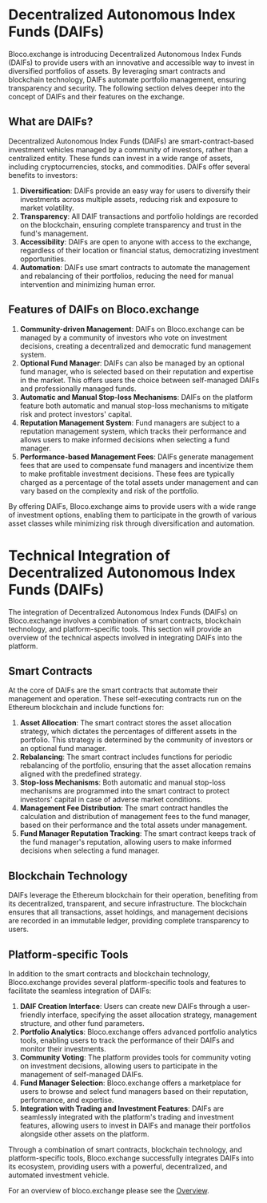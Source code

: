 # Decentralized Autonomous Index Funds (DAIFs)

Bloco.exchange is introducing Decentralized Autonomous Index Funds (DAIFs) to provide users with an innovative and accessible way to invest in diversified portfolios of assets. By leveraging smart contracts and blockchain technology, DAIFs automate portfolio management, ensuring transparency and security. The following section delves deeper into the concept of DAIFs and their features on the exchange.

## What are DAIFs?

Decentralized Autonomous Index Funds (DAIFs) are smart-contract-based investment vehicles managed by a community of investors, rather than a centralized entity. These funds can invest in a wide range of assets, including cryptocurrencies, stocks, and commodities. DAIFs offer several benefits to investors:

1. **Diversification**: DAIFs provide an easy way for users to diversify their investments across multiple assets, reducing risk and exposure to market volatility.
2. **Transparency**: All DAIF transactions and portfolio holdings are recorded on the blockchain, ensuring complete transparency and trust in the fund's management.
3. **Accessibility**: DAIFs are open to anyone with access to the exchange, regardless of their location or financial status, democratizing investment opportunities.
4. **Automation**: DAIFs use smart contracts to automate the management and rebalancing of their portfolios, reducing the need for manual intervention and minimizing human error.

## Features of DAIFs on Bloco.exchange

1. **Community-driven Management**: DAIFs on Bloco.exchange can be managed by a community of investors who vote on investment decisions, creating a decentralized and democratic fund management system.
2. **Optional Fund Manager**: DAIFs can also be managed by an optional fund manager, who is selected based on their reputation and expertise in the market. This offers users the choice between self-managed DAIFs and professionally managed funds.
3. **Automatic and Manual Stop-loss Mechanisms**: DAIFs on the platform feature both automatic and manual stop-loss mechanisms to mitigate risk and protect investors' capital.
4. **Reputation Management System**: Fund managers are subject to a reputation management system, which tracks their performance and allows users to make informed decisions when selecting a fund manager.
5. **Performance-based Management Fees**: DAIFs generate management fees that are used to compensate fund managers and incentivize them to make profitable investment decisions. These fees are typically charged as a percentage of the total assets under management and can vary based on the complexity and risk of the portfolio.

By offering DAIFs, Bloco.exchange aims to provide users with a wide range of investment options, enabling them to participate in the growth of various asset classes while minimizing risk through diversification and automation.

# Technical Integration of Decentralized Autonomous Index Funds (DAIFs)

The integration of Decentralized Autonomous Index Funds (DAIFs) on Bloco.exchange involves a combination of smart contracts, blockchain technology, and platform-specific tools. This section will provide an overview of the technical aspects involved in integrating DAIFs into the platform.

## Smart Contracts

At the core of DAIFs are the smart contracts that automate their management and operation. These self-executing contracts run on the Ethereum blockchain and include functions for:

1. **Asset Allocation**: The smart contract stores the asset allocation strategy, which dictates the percentages of different assets in the portfolio. This strategy is determined by the community of investors or an optional fund manager.
2. **Rebalancing**: The smart contract includes functions for periodic rebalancing of the portfolio, ensuring that the asset allocation remains aligned with the predefined strategy.
3. **Stop-loss Mechanisms**: Both automatic and manual stop-loss mechanisms are programmed into the smart contract to protect investors' capital in case of adverse market conditions.
4. **Management Fee Distribution**: The smart contract handles the calculation and distribution of management fees to the fund manager, based on their performance and the total assets under management.
5. **Fund Manager Reputation Tracking**: The smart contract keeps track of the fund manager's reputation, allowing users to make informed decisions when selecting a fund manager.

## Blockchain Technology

DAIFs leverage the Ethereum blockchain for their operation, benefiting from its decentralized, transparent, and secure infrastructure. The blockchain ensures that all transactions, asset holdings, and management decisions are recorded in an immutable ledger, providing complete transparency to users.

## Platform-specific Tools

In addition to the smart contracts and blockchain technology, Bloco.exchange provides several platform-specific tools and features to facilitate the seamless integration of DAIFs:

1. **DAIF Creation Interface**: Users can create new DAIFs through a user-friendly interface, specifying the asset allocation strategy, management structure, and other fund parameters.
2. **Portfolio Analytics**: Bloco.exchange offers advanced portfolio analytics tools, enabling users to track the performance of their DAIFs and monitor their investments.
3. **Community Voting**: The platform provides tools for community voting on investment decisions, allowing users to participate in the management of self-managed DAIFs.
4. **Fund Manager Selection**: Bloco.exchange offers a marketplace for users to browse and select fund managers based on their reputation, performance, and expertise.
5. **Integration with Trading and Investment Features**: DAIFs are seamlessly integrated with the platform's trading and investment features, allowing users to invest in DAIFs and manage their portfolios alongside other assets on the platform.

Through a combination of smart contracts, blockchain technology, and platform-specific tools, Bloco.exchange successfully integrates DAIFs into its ecosystem, providing users with a powerful, decentralized, and automated investment vehicle.

For an overview of bloco.exchange please see the [Overview](../overview.md).
